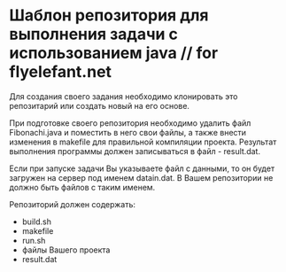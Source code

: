 ﻿# Шаблон репозитория для выполнения задачи с использованием java // for flyelefant.net

Для создания своего задания необходимо клонировать это репозитарий или создать новый на его основе.

При подготовке своего репозитория необходимо удалить файл Fibonachi.java и поместить в него свои файлы, а также внести изменения в makefile для правильной компиляции проекта.
Результат выполнения программы должен записываться в файл - result.dat.

Если при запуске задачи Вы указываете файл с данными, то он будет загружен на сервер под именем datain.dat. В Вашем репозитории не должно быть файлов с таким именем.

Репозиторий должен содержать:
* build.sh
* makefile
* run.sh
* файлы Вашего проекта
* result.dat
